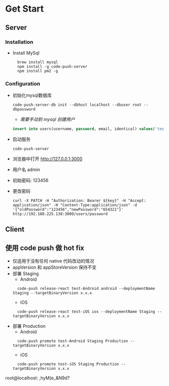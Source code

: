 # Get Start
## Server
### Installation
- Install MySql
  ```shell
    brew install mysql
    npm install -g code-push-server
    npm install pm2 -g
  ```
### Configuration
- 初始化mysql数据库

  `code-push-server-db init --dbhost localhost --dbuser root --dbpassword `

  - *需要手动到 mysql 创建用户*
  ```sql
  insert into users(username, password, email, identical) values('test', '$2a$12$LwLKZG0UQ/kBCRsB64zJtOdhnN/wow/BRidf4rrjt7s0WImkzqsmi', 'test@.com', 'test');
  ```

- 启动服务

  `code-push-server`
-  浏览器中打开 http://127.0.0.1:3000
  - 用户名 admin
  - 初始密码: 123456
- 更改密码

  `curl -X PATCH -H "Authorization: Bearer ${key}" -H "Accept: application/json" -H "Content-Type:application/json" -d '{"oldPassword":"123456","newPassword":"654321"}' http://192.168.225.138:3000/users/password`

## Client

## 使用 code push 做 hot fix
- 仅适用于没有任何 native 代码改动的情况
- appVersion 和 appStoreVersion 保持不变
- 部署 Staging
  - Android
  ```shell
    code-push release-react test-Android android --deploymentName Staging --targetBinaryVersion x.x.x
  ```
  - iOS
  ```shell
    code-push release-react test-iOS ios --deploymentName Staging --targetBinaryVersion x.x.x
  ```
- 部署 Production
  - Android
  ```shell
    code-push promote test-Android Staging Production --targetBinaryVersion x.x.x
  ```
  - iOS
  ```shell
    code-push promote test-iOS Staging Production --targetBinaryVersion x.x.x
  ```



root@localhost: ,hyM(e_&N9d?
